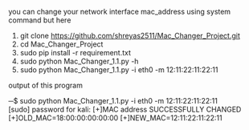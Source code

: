 you can change your network interface mac_address using system command 
but here 

1)  git clone  https://github.com/shreyas2511/Mac_Changer_Project.git
2)  cd Mac_Changer_Project
3)  sudo pip install -r requirement.txt
4)  sudo python Mac_Changer_1.1.py -h
5)  sudo python Mac_Changer_1.1.py -i eth0 -m 12:11:22:11:22:11


output of this program 

─$ sudo python Mac_Changer_1.1.py -i eth0 -m 12:11:22:11:22:11                                                                                                                             
[sudo] password for kali: 
[+]MAC address SUCCESSFULLY CHANGED
[+]OLD_MAC=18:00:00:00:00:00
[+]NEW_MAC=12:11:22:11:22:11

